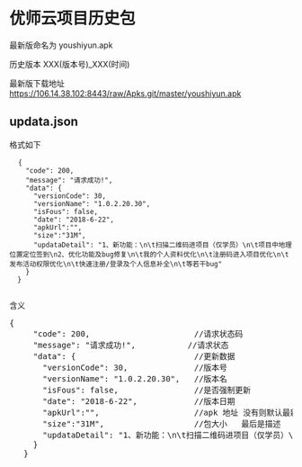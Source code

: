 **<h1>优师云项目历史包</h1>**

 最新版命名为 youshiyun.apk

  历史版本 XXX(版本号)_XXX(时间)

  最新版下载地址 https://106.14.38.102:8443/raw/Apks.git/master/youshiyun.apk
 <h2>updata.json</h2>
  格式如下
 <pre> <code> {
    &quot;code&quot;: 200,
    &quot;message&quot;: &quot;请求成功!&quot;,
    &quot;data&quot;: {
      &quot;versionCode&quot;: 30,
      &quot;versionName&quot;: &quot;1.0.2.20.30&quot;,
      &quot;isFous&quot;: false,
      &quot;date&quot;: &quot;2018-6-22&quot;,
      &quot;apkUrl&quot;:&quot;&quot;,
      &quot;size&quot;:&quot;31M&quot;,
      &quot;updataDetail&quot;: &quot;1、新功能：\n\t扫描二维码进项目（仅学员）\n\t项目中地理位置定位签到\n2、优化功能及bug修复\n\t我的个人资料优化\n\t注册码进入项目优化\n\t发布活动权限优化\n\t快速注册/登录及个人信息补全\n\t等若干bug&quot;
    }
  }
  </code></pre>
   含义
   <pre>{
     &quot;code&quot;: 200,                      //请求状态码
     &quot;message&quot;: &quot;请求成功!&quot;,           //请求状态
     &quot;data&quot;: {                         //更新数据
       &quot;versionCode&quot;: 30,              //版本号
       &quot;versionName&quot;: &quot;1.0.2.20.30&quot;,   //版本名
       &quot;isFous&quot;: false,                //是否强制更新
       &quot;date&quot;: &quot;2018-6-22&quot;,            //版本日期
       &quot;apkUrl&quot;:&quot;&quot;,                    //apk 地址 没有则默认最新下载地址
       &quot;size&quot;:&quot;31M&quot;,                   //包大小   最后是描述
       &quot;updataDetail&quot;: &quot;1、新功能：\n\t扫描二维码进项目（仅学员）\n\t项目中地理位置定位签到\n2、优化功能及bug修复\n\t我的个人资料优化\n\t注册码进入项目优化\n\t发布活动权限优化\n\t快速注册/登录及个人信息补全\n\t等若干bug&quot;
     }
   }
</pre>

